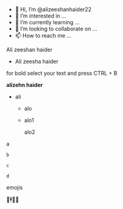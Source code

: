 - 👋 Hi, I’m @alizeeshanhaider22
- 👀 I’m interested in ...
- 🌱 I’m currently learning ...
- 💞️ I’m looking to collaborate on ...
- 📫 How to reach me ...



Ali zeeshan  haider

- Ali zeesha haider

for bold select your text and press CTRL + B

**alizehn haider**

- ali
    - alo
    - alo1
    
        alo2
        
        
a
    
    b
    
    c
    
    d


emojis

🔔🕴️📔📱
<!---
alizeeshanhaider22/alizeeshanhaider22 is a ✨ special ✨ repository because its `README.md` (this file) appears on your GitHub profile.
You can click the Preview link to take a look at your changes.
--->
